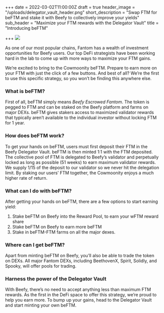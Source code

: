+++
date = 2022-03-02T11:00:00Z
draft = true
header_image = "/uploads/delegator_vault_header.png"
short_description = "Swap FTM for beFTM and stake it with Beefy to collectively improve your yields"
sub_header = "Maximize your FTM rewards with the Delegator Vault"
title = "Introducing beFTM"

+++
![](/uploads/delegator_vault_header.png)

As one of our most popular chains, Fantom has a wealth of investment opportunities for Beefy users. Our top DeFi strategists have been working hard in the lab to come up with more ways to maximize your FTM gains.

We’re excited to bring to the Cowmoonity beFTM. Prepare to earn more on your FTM with just the click of a few buttons. And best of all? We’re the first to use this specific strategy, so you won’t be finding this anywhere else.

### What is beFTM?

First of all, beFTM simply means _Beefy Escrowed Fantom_. The token is pegged to FTM and can be staked on the Beefy platform and farms on major DEXs. beFTM gives stakers access to maximized validator rewards that typically aren’t available to the individual investor without locking FTM for 1 year.

### How does beFTM work?

To get your hands on beFTM, users must first deposit their FTM in the Beefy Delegator Vault. beFTM is then minted 1:1 with the FTM deposited. The collective pool of FTM is delegated to Beefy’s validator and perpetually locked as long as possible (51 weeks) to earn maximum validator rewards. We supply 1/15 of the deposit to our validator so we never hit the delegation limit. By staking our users’ FTM together, the Cowmoonity enjoys a much higher rate of return.

### What can I do with beFTM?

After getting your hands on beFTM, there are a few options to start earning yield:

1. Stake beFTM on Beefy into the Reward Pool, to earn your wFTM reward share
2. Stake beFTM on Beefy to earn more beFTM
3. Stake in beFTM-FTM farms on all the major dexes.

### Where can I get beFTM?

Apart from minting beFTM on Beefy, you’ll also be able to trade the token on DEXs. All major Fantom DEXs, including BeethovenX, Spirit, Solidly, and Spooky, will offer pools for trading.

### Harness the power of the Delegator Vault

With Beefy, there’s no need to accept anything less than maximum FTM rewards. As the first in the DeFi space to offer this strategy, we’re proud to help you earn more. To bump up your gains, head to the Delegator Vault and start minting your own beFTM.